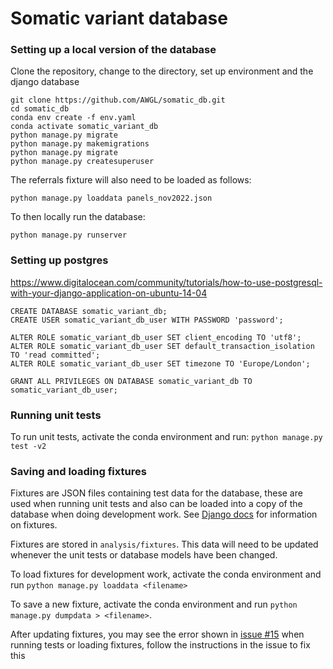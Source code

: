 # Somatic variant database

### Setting up a local version of the database

Clone the repository, change to the directory, set up environment and the django database
```
git clone https://github.com/AWGL/somatic_db.git
cd somatic_db
conda env create -f env.yaml
conda activate somatic_variant_db
python manage.py migrate
python manage.py makemigrations
python manage.py migrate
python manage.py createsuperuser
```

The referrals fixture will also need to be loaded as follows:
```
python manage.py loaddata panels_nov2022.json
```

To then locally run the database:
```
python manage.py runserver
```


### Setting up postgres

https://www.digitalocean.com/community/tutorials/how-to-use-postgresql-with-your-django-application-on-ubuntu-14-04

```
CREATE DATABASE somatic_variant_db;
CREATE USER somatic_variant_db_user WITH PASSWORD 'password';

ALTER ROLE somatic_variant_db_user SET client_encoding TO 'utf8';
ALTER ROLE somatic_variant_db_user SET default_transaction_isolation TO 'read committed';
ALTER ROLE somatic_variant_db_user SET timezone TO 'Europe/London';

GRANT ALL PRIVILEGES ON DATABASE somatic_variant_db TO somatic_variant_db_user;
```

### Running unit tests

To run unit tests, activate the conda environment and run: `python manage.py test -v2`

### Saving and loading fixtures

Fixtures are JSON files containing test data for the database, these are used when running unit tests and also can be loaded into a copy of the database when doing development work. See [Django docs](https://docs.djangoproject.com/en/4.0/howto/initial-data/) for information on fixtures.

Fixtures are stored in `analysis/fixtures`. This data will need to be updated whenever the unit tests or database models have been changed.

To load fixtures for development work, activate the conda environment and run `python manage.py loaddata <filename>`

To save a new fixture, activate the conda environment and run `python manage.py dumpdata > <filename>`. 

After updating fixtures, you may see the error shown in [issue #15](https://github.com/AWGL/somatic_db/issues/15) when running tests or loading fixtures, follow the instructions in the issue to fix this
